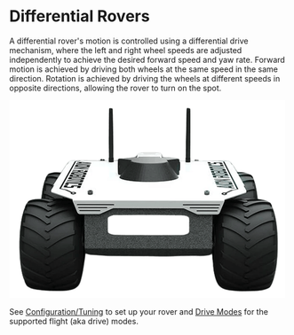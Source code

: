 # Differential Rovers

<Badge type="tip" text="PX4 v1.16" /> <Badge type="warning" text="Experimental" />

A differential rover's motion is controlled using a differential drive mechanism, where the left and right wheel speeds are adjusted independently to achieve the desired forward speed and yaw rate.
Forward motion is achieved by driving both wheels at the same speed in the same direction.
Rotation is achieved by driving the wheels at different speeds in opposite directions, allowing the rover to turn on the spot.

![Aion R1](../../assets/airframes/rover/aion_r1/r1_rover_no_bg.png)

See [Configuration/Tuning](../config_rover/differential.md) to set up your rover and [Drive Modes](../flight_modes_rover/differential.md) for the supported flight (aka drive) modes.